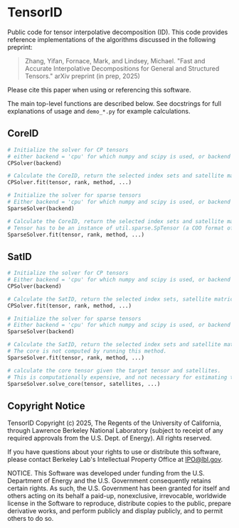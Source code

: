 # TensorID

Public code for tensor interpolative decomposition (ID). This code provides reference implementations of the algorithms discussed in the following preprint:

> Zhang, Yifan, Fornace, Mark, and Lindsey, Michael. "Fast and Accurate Interpolative Decompositions for General and Structured Tensors." arXiv preprint (in prep, 2025)

Please cite this paper when using or referencing this software.

The main top-level functions are described below. See docstrings for full explanations of usage and `demo_*.py` for example calculations.

## CoreID

```python
# Initialize the solver for CP tensors
# either backend = 'cpu' for which numpy and scipy is used, or backend = 'gpu' for which cupy is used
CPSolver(backend)

# Calculate the CoreID, return the selected index sets and satellite matrices
CPSolver.fit(tensor, rank, method, ...) 
```

```python
# Initialize the solver for sparse tensors
# Either backend = 'cpu' for which numpy and scipy is used, or backend = 'gpu' for which cupy is used
SparseSolver(backend)

# Calculate the CoreID, return the selected index sets and satellite matrices
# Tensor has to be an instance of util.sparse.SpTensor (a COO format of sparse tensor)
SparseSolver.fit(tensor, rank, method, ...) 
```

## SatID

```python
# Initialize the solver for CP tensors
# Either backend = 'cpu' for which numpy and scipy is used, or backend = 'gpu' for which cupy is used.
CPSolver(backend)

# Calculate the SatID, return the selected index sets, satellite matrices, and a list of CP factors whose contraction gives the reconstruction tensor.
CPSolver.fit(tensor, rank, method, ...) 
```

```python
# Initialize the solver for sparse tensors
# Either backend = 'cpu' for which numpy and scipy is used, or backend = 'gpu' for which cupy is used.
SparseSolver(backend)

# Calculate the SatID, return the selected index sets and satellite matrices.
# The core is not computed by running this method.
SparseSolver.fit(tensor, rank, method, ...)

# calculate the core tensor given the target tensor and satellites.
# This is computationally expensive, and not necessary for estimating the reconstruction error.
SparseSolver.solve_core(tensor, satellites, ...) 
```

## Copyright Notice

TensorID Copyright (c) 2025, The Regents of the University of California,
through Lawrence Berkeley National Laboratory (subject to receipt of any
required approvals from the U.S. Dept. of Energy). All rights reserved.

If you have questions about your rights to use or distribute this software,
please contact Berkeley Lab's Intellectual Property Office at
IPO@lbl.gov.

NOTICE.  This Software was developed under funding from the U.S. Department
of Energy and the U.S. Government consequently retains certain rights.  As
such, the U.S. Government has been granted for itself and others acting on
its behalf a paid-up, nonexclusive, irrevocable, worldwide license in the
Software to reproduce, distribute copies to the public, prepare derivative 
works, and perform publicly and display publicly, and to permit others to do so.
